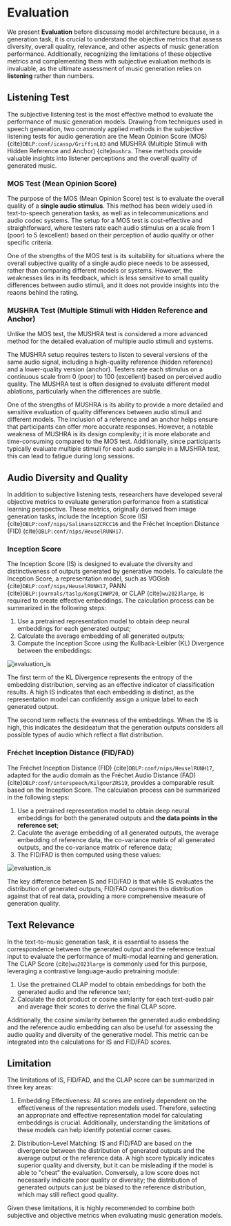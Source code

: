 # Evaluation

We present **Evaluation** before discussing model architecture because, in a generation task, it is crucial to understand the objective metrics that assess diversity, overall quality, relevance, and other aspects of music generation performance. Additionally, recognizing the limitations of these objective metrics and complementing them with subjective evaluation methods is invaluable, as the ultimate assessment of music generation relies on **listening** rather than numbers.

## Listening Test

The subjective listening test is the most effective method to evaluate the performance of music generation models.  Drawing from techniques used in speech generation, two commonly applied methods in the subjective listening tests for audio generation are the Mean Opinion Score (MOS) {cite}`DBLP:conf/icassp/GriffinL83` and MUSHRA (Multiple Stimuli with Hidden Reference and Anchor) {cite}`mushra`. These methods provide valuable insights into listener perceptions and the overall quality of generated music.

### MOS Test (Mean Opinion Score)

The purpose of the MOS (Mean Opinion Score) test is to evaluate the overall quality of a **single audio stimulus**. This method has been widely used in text-to-speech generation tasks, as well as in telecommunications and audio codec systems. The setup for a MOS test is cost-effective and straightforward, where testers rate each audio stimulus on a scale from 1 (poor) to 5 (excellent) based on their perception of audio quality or other specific criteria.

One of the strengths of the MOS test is its suitability for situations where the overall subjective quality of a single audio piece needs to be assessed, rather than comparing different models or systems. However, the weaknesses lies in its feedback, which is less sensitive to small quality differences between audio stimuli, and it does not provide insights into the reaons behind the rating. 

### MUSHRA Test (Multiple Stimuli with Hidden Reference and Anchor)

Unlike the MOS test, the MUSHRA test is considered a more advanced method for the detailed evaluation of multiple audio stimuli and systems.

The MUSHRA setup requires testers to listen to several versions of the same audio signal, including a high-quality reference (hidden reference) and a lower-quality version (anchor). Testers rate each stimulus on a continuous scale from 0 (poor) to 100 (excellent) based on perceived audio quality. The MUSHRA test is often designed to evaluate different model ablations, particularly when the differences are subtle.

One of the strengths of MUSHRA is its ability to provide a more detailed and sensitive evaluation of quality differences between audio stimuli and different models. The inclusion of a reference and an anchor helps ensure that participants can offer more accurate responses. However, a notable weakness of MUSHRA is its design complexity; it is more elaborate and time-consuming compared to the MOS test. Additionally, since participants typically evaluate multiple stimuli for each audio sample in a MUSHRA test, this can lead to fatigue during long sessions.

## Audio Diversity and Quality

In addition to subjective listening tests, researchers have developed several objective metrics to evaluate generation performance from a statistical learning perspective. These metrics, originally derived from image generation tasks, include the Inception Score (IS) {cite}`DBLP:conf/nips/SalimansGZCRCC16` and the Fréchet Inception Distance (FID) {cite}`DBLP:conf/nips/HeuselRUNH17`.

### Inception Score

The Inception Score (IS) is designed to evaluate the diversity and distinctiveness of outputs generated by generative models. To calculate the Inception Score, a representation model, such as VGGish {cite}`DBLP:conf/nips/HeuselRUNH17`, PANN {cite}`DBLP:journals/taslp/KongCIWWP20`, or CLAP {cite}`wu2023large`, is required to create effective embeddings. The calculation process can be summarized in the following steps:

1. Use a pretrained representation model to obtain deep neural embeddings for each generated output;
2. Calculate the average embedding of all generated outputs;
3. Compute the Inception Score using the Kullback-Leibler (KL) Divergence between the embeddings:

![evaluation_is](./img/evaluation-is.PNG)

The first term of the KL Divergence represents the entropy of the embedding distribution, serving as an effective indicator of classification results. A high IS indicates that each embedding is distinct, as the representation model can confidently assign a unique label to each generated output.

The second term reflects the evenness of the embeddings. When the IS is high, this indicates the desideatum that the generation outputs considers all possible types of audio which reflect a flat distribution. 

### Fréchet Inception Distance (FID/FAD)

The Fréchet Inception Distance (FID) {cite}`DBLP:conf/nips/HeuselRUNH17`, adapted for the audio domain as the Fréchet Audio Distance (FAD) {cite}`DBLP:conf/interspeech/KilgourZRS19`, provides a comparable result based on the Inception Score. The calculation process can be summarized in the following steps:

1. Use a pretrained representation model to obtain deep neural embeddings for both the generated outputs and **the data points in the reference set**;
2. Caculate the average embedding of all generated outputs, the average embedding of reference data, the co-variance matrix of all generated outputs, and the co-variance matrix of reference data;
3. The FID/FAD is then computed using these values:

![evaluation_is](./img/evaluation-fid.PNG)

The key difference between IS and FID/FAD is that while IS evaluates the distribution of generated outputs, FID/FAD compares this distribution against that of real data, providing a more comprehensive measure of generation quality.

## Text Relevance

In the text-to-music generation task, it is essential to assess the correspondence between the generated output and the reference textual input to evaluate the performance of multi-modal learning and generation. The CLAP Score {cite}`wu2023large` is commonly used for this purpose, leveraging a contrastive language-audio pretraining module:

1. Use the pretrained CLAP model to obtain embeddings for both the generated audio and the reference text;
2. Calculate the dot product or cosine similarity for each text-audio pair and average their scores to derive the final CLAP score.

Additionally, the cosine similarity between the generated audio embedding and the reference audio embedding can also be useful for assessing the audio quality and diversity of the generative model. This metric can be integrated into the calculations for IS and FID/FAD scores.

## Limitation

The limitations of IS, FID/FAD, and the CLAP score can be summarized in three key areas:

1. Embedding Effectiveness: All scores are entirely dependent on the effectiveness of the representation models used. Therefore, selecting an appropriate and effective representation model for calculating embeddings is crucial. Additionally, understanding the limitations of these models can help identify potential corner cases.

2. Distribution-Level Matching: IS and FID/FAD are based on the divergence between the distribution of generated outputs and the average output or the reference data. A high score typically indicates superior quality and diversity, but it can be misleading if the model is able to "cheat" the evaluation. Conversely, a low score does not necessarily indicate poor quality or diversity; the distribution of generated outputs can just be biased to the reference distribution, which may still reflect good quality.

Given these limitations, it is highly recommended to combine both subjective and objective metrics when evaluating music generation models.



